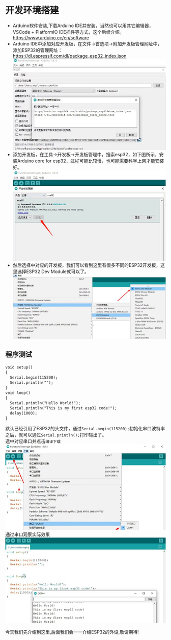 # 开发环境搭建
 * Arduino软件安装,下载Arduino IDE并安装，当然也可以用其它编辑器，VSCode + PlatformIO IDE插件等方式，这个后续介绍。<https://www.arduino.cc/en/software>  
 * Arduino IDE中添加对应开发板，在文件->首选项->附加开发板管理网址中，添加ESP32的管理网址：<https://dl.espressif.com/dl/package_esp32_index.json>  
    ![](media1/ESP4.jpg)  
* 添加开发板，在工具->开发板->开发板管理中，搜索esp32，如下图所示，安装Arduino core for esp32，过程可能比较慢，也可能需要科学上网才能安装好。  
![](media1/ESP5.jpg)  
* 然后选择中对应的开发板，我们可以看到这里有很多不同的ESP32开发板，这里选择ESP32 Dev Module就可以了。  
![](media1/ESP6.jpg) 
## 程序测试
``` 
void setup()
{
  Serial.begin(115200);
  Serial.println("");
}
void loop()
{
  Serial.println("Hello World!");
  Serial.println("This is my first esp32 code!");
  delay(1000);
} 
```
 默认已经引用了ESP32的头文件，通过```Serial.begin(115200);```初始化串口波特率之后，就可以通过```Serial.println();```打印输出了。  
 选中对应串口并点击```编译下载```  
![](media1/ESP7.jpg)  
通过串口观察实际效果  
![](media1/ESP8.jpg)   

今天我们先介绍到这里,后面我们会一一介绍ESP32的外设,敬请期待!